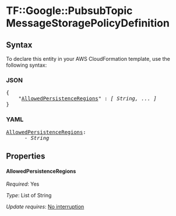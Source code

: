 # TF::Google::PubsubTopic MessageStoragePolicyDefinition

## Syntax

To declare this entity in your AWS CloudFormation template, use the following syntax:

### JSON

<pre>
{
    "<a href="#allowedpersistenceregions" title="AllowedPersistenceRegions">AllowedPersistenceRegions</a>" : <i>[ String, ... ]</i>
}
</pre>

### YAML

<pre>
<a href="#allowedpersistenceregions" title="AllowedPersistenceRegions">AllowedPersistenceRegions</a>: <i>
      - String</i>
</pre>

## Properties

#### AllowedPersistenceRegions

_Required_: Yes

_Type_: List of String

_Update requires_: [No interruption](https://docs.aws.amazon.com/AWSCloudFormation/latest/UserGuide/using-cfn-updating-stacks-update-behaviors.html#update-no-interrupt)


